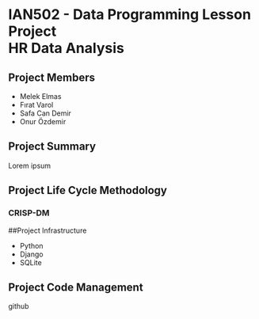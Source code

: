 # IAN502 - Data Programming Lesson Project <br> HR Data Analysis 

## Project Members
- Melek Elmas
- Fırat Varol 
- Safa Can Demir 
- Onur Özdemir

## Project Summary
Lorem ipsum

## Project Life Cycle Methodology
###  CRISP-DM

##Project Infrastructure
- Python
- Django
- SQLite

## Project Code Management
github 